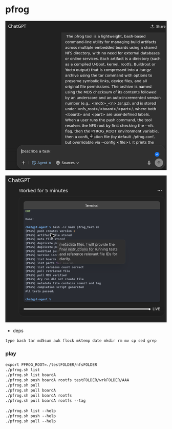 # pfrog


![alt text](image.png)

![alt text](image-1.png)

* deps
```
type bash tar md5sum awk flock mktemp date mkdir rm mv cp sed grep
```

### play

```
export PFROG_ROOT=./testFOLDER/nfsFOLDER
./pfrog.sh list
./pfrog.sh list boardA
./pfrog.sh push boardA rootfs testFOLDER/wrkFOLDER/AAA
./pfrog.sh pull 
./pfrog.sh pull boardA
./pfrog.sh pull boardA rootfs
./pfrog.sh pull boardA rootfs --tag

./pfrog.sh list --help
./pfrog.sh push --help
./pfrog.sh pull --help

```